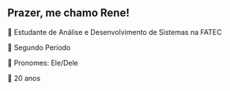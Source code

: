 ## Prazer, me chamo Rene!
  

🔷 Estudante de Análise e Desenvolvimento de Sistemas na FATEC

🔷 Segundo Periodo

🔶 Pronomes: Ele/Dele

🔶 20 anos
 ##
 

<!--
**renefmelo/renefmelo** is a ✨ _special_ ✨ repository because its `README.md` (this file) appears on your GitHub profile.

Here are some ideas to get you started:

- 🔭 I’m currently working on ...
- 🌱 I’m currently learning ...
- 👯 I’m looking to collaborate on ...
- 🤔 I’m looking for help with ...
- 💬 Ask me about ...
- 📫 How to reach me: ...
- 😄 Pronouns: ...
- ⚡ Fun fact: ...
-->
